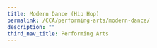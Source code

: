```yaml
---
title: Modern Dance (Hip Hop)
permalink: /CCA/performing-arts/modern-dance/
description: ""
third_nav_title: Performing Arts
---
```

